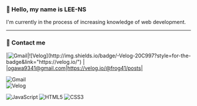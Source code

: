 ### 👤 Hello, my name is LEE-NS
I'm currently in the process of increasing knowledge of web development.

<hr>

### 🤝 Contact me

|![Gmail](https://img.shields.io/badge/Gmail-D14836?style=for-the-badge&link="https://gmail.com")|![Velog](http://img.shields.io/badge/-Velog-20C997?style=for-the-badge&link="https://velog.io/") |
|ogawa9341@gmail.com|https://velog.io/@frog41/posts|


![Gmail](https://img.shields.io/badge/Gmail-D14836?style=for-the-badge&logo=gmail&logoColor=white&link="https://gmail.com")  <br>
![Velog](http://img.shields.io/badge/-Velog-20C997?style=for-the-badge&link="https://velog.io/") 

![JavaScript](https://img.shields.io/badge/javascript-%23323330.svg?style=for-the-badge&logo=javascript&logoColor=%23F7DF1E) ![HTML5](https://img.shields.io/badge/html5-%23E34F26.svg?style=for-the-badge&logo=html5&logoColor=white) ![CSS3](https://img.shields.io/badge/css3-%231572B6.svg?style=for-the-badge&logo=css3&logoColor=white)



<!--
**LEE-NS/LEE-NS** is a ✨ _special_ ✨ repository because its `README.md` (this file) appears on your GitHub profile.

Here are some ideas to get you started:

- 🔭 I’m currently working on ...
- 🌱 I’m currently learning ...
- 👯 I’m looking to collaborate on ...
- 🤔 I’m looking for help with ...
- 💬 Ask me about ...
- 📫 How to reach me: ...
- 😄 Pronouns: ...
- ⚡ Fun fact: ...
-->
